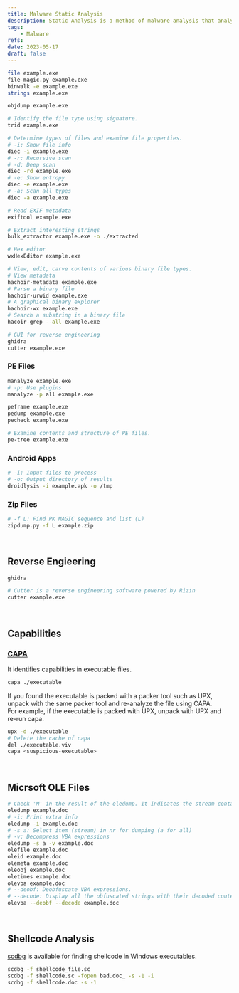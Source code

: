 ```yaml
---
title: Malware Static Analysis
description: Static Analysis is a method of malware analysis that analyze without executing a suspicious file. It can detect basic information (e.g. packer, linker, architecture) of files but may be not enough.
tags:
    - Malware
refs:
date: 2023-05-17
draft: false
---
```


```sh
file example.exe
file-magic.py example.exe
binwalk -e example.exe
strings example.exe

objdump example.exe

# Identify the file type using signature.
trid example.exe

# Determine types of files and examine file properties.
# -i: Show file info
diec -i example.exe
# -r: Recursive scan
# -d: Deep scan
diec -rd example.exe
# -e: Show entropy
diec -e example.exe
# -a: Scan all types
diec -a example.exe

# Read EXIF metadata
exiftool example.exe

# Extract interesting strings
bulk_extractor example.exe -o ./extracted

# Hex editor
wxHexEditor example.exe

# View, edit, carve contents of various binary file types.
# View metadata
hachoir-metadata example.exe
# Parse a binary file
hachoir-urwid example.exe
# A graphical binary explorer
hachoir-wx example.exe
# Search a substring in a binary file
hacoir-grep --all example.exe

# GUI for reverse engineering
ghidra
cutter example.exe
```

### PE Files

```bash
manalyze example.exe
# -p: Use plugins
manalyze -p all example.exe

peframe example.exe
pedump example.exe
pecheck example.exe

# Examine contents and structure of PE files.
pe-tree example.exe
```

### Android Apps

```bash
# -i: Input files to process
# -o: Output directory of results
droidlysis -i example.apk -o /tmp
```

### Zip Files

```bash
# -f L: Find PK MAGIC sequence and list (L)
zipdump.py -f L example.zip
```

<br />

## Reverse Engieering

```sh
ghidra

# Cutter is a reverse engineering software powered by Rizin
cutter example.exe
```

<br />

## Capabilities

### [CAPA](https://github.com/mandiant/capa)
    
It identifies capabilities in executable files.

```sh
capa ./executable
```
    
If you found the executable is packed with a packer tool such as UPX, unpack with the same packer tool and re-analyze the file using CAPA.  
For example, if the executable is packed with UPX, unpack with UPX and re-run capa.

```sh
upx -d ./executable
# Delete the cache of capa
del ./executable.viv
capa <suspicious-executable>
```

<br />

## Micrsoft OLE Files

```bash
# Check 'M' in the result of the oledump. It indicates the stream contains macro.
oledump example.doc
# -i: Print extra info
oledump -i example.doc
# -s a: Select item (stream) in nr for dumping (a for all)
# -v: Decompress VBA expressions
oledump -s a -v example.doc
olefile example.doc
oleid example.doc
olemeta example.doc
oleobj example.doc
oletimes example.doc
olevba example.doc
# --deobf: Deobfuscate VBA expressions.
# --decode: Display all the obfuscated strings with their decoded content.
olevba --deobf --decode example.doc
```

<br />

## Shellcode Analysis

[scdbg](http://sandsprite.com/blogs/index.php?uid=7&pid=152) is available for finding shellcode in Windows executables.

```bash
scdbg -f shellcode_file.sc
scdbg -f shellcode.sc -fopen bad.doc_ -s -1 -i
scdbg -f shellcode.doc -s -1
```